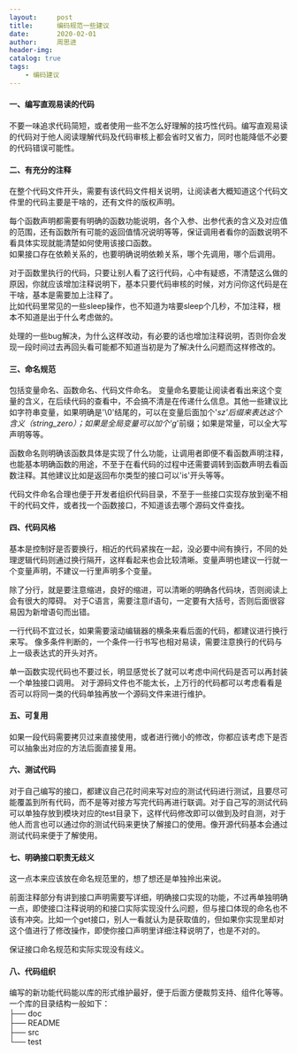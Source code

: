 ```yaml
---
layout:     post
title:      编码规范一些建议
date:       2020-02-01
author:     周思进
header-img:	
catalog: true
tags:
    - 编码建议
---
```


#### 一、编写直观易读的代码
不要一味追求代码简短，或者使用一些不怎么好理解的技巧性代码。编写直观易读的代码对于他人阅读理解代码及代码审核上都会省时又省力，同时也能降低不必要的代码错误可能性。


#### 二、有充分的注释
在整个代码文件开头，需要有该代码文件相关说明，让阅读者大概知道这个代码文件里的代码主要是干啥的，还有文件的版权声明。

每个函数声明都需要有明确的函数功能说明，各个入参、出参代表的含义及对应值的范围，还有函数所有可能的返回值情况说明等等，保证调用者看你的函数说明不看具体实现就能清楚如何使用该接口函数。  
如果接口存在依赖关系的，也要明确说明依赖关系，哪个先调用，哪个后调用。


对于函数里执行的代码，只要让别人看了这行代码，心中有疑惑，不清楚这么做的原因，你就应该增加注释说明下，基本只要代码审核的时候，对方问你这代码是在干啥，基本是需要加上注释了。  
比如代码里常见的一些sleep操作，也不知道为啥要sleep个几秒，不加注释，根本不知道是出于什么考虑做的。

处理的一些bug解决，为什么这样改动，有必要的话也增加注释说明，否则你会发现一段时间过去再回头看可能都不知道当初是为了解决什么问题而这样修改的。


#### 三、命名规范
包括变量命名、函数命名、代码文件命名。
变量命名要能让阅读者看出来这个变量的含义，在后续代码的查看中，不会搞不清是在传递什么信息。其他一些建议比如字符串变量，如果明确是'\0'结尾的，可以在变量后面加个'_sz'后缀来表达这个含义（string_zero）；如果是全局变量可以加个'g_'前缀；如果是常量，可以全大写声明等等。

函数命名则明确该函数具体是实现了什么功能，让调用者即便不看函数声明注释，也能基本明确函数的用途，不至于在看代码的过程中还需要调转到函数声明去看函数注释。其他建议比如是返回布尔类型的接口可以'is'开头等等。

代码文件命名合理也便于开发者组织代码目录，不至于一些接口实现存放到毫不相干的代码文件，或者找一个函数接口，不知道该去哪个源码文件查找。


#### 四、代码风格
基本是控制好是否要换行，相近的代码紧挨在一起，没必要中间有换行，不同的处理逻辑代码则通过换行隔开，这样看起来也会比较清晰。变量声明也建议一行就一个变量声明，不建议一行里声明多个变量。

除了分行，就是要注意缩进，良好的缩进，可以清晰的明确各代码块，否则阅读上会有很大的障碍。
对于C语言，需要注意if语句，一定要有大括号，否则后面很容易因为新增语句而出错。

一行代码不宜过长，如果需要滚动编辑器的横条来看后面的代码，都建议进行换行来写。
像多条件判断的，一个条件一行书写也相对易读，需要注意换行的代码与上一级表达式的开头对齐。

单一函数实现代码也不要过长，明显感觉长了就可以考虑中间代码是否可以再封装一个单独接口调用。
对于源码文件也不能太长，上万行的代码都可以考虑看看是否可以将同一类的代码单独再放一个源码文件来进行维护。


#### 五、可复用
如果一段代码需要拷贝过来直接使用，或者进行微小的修改，你都应该考虑下是否可以抽象出对应的方法后面直接复用。


#### 六、测试代码
对于自己编写的接口，都建议自己花时间来写对应的测试代码进行测试，且要尽可能覆盖到所有代码，而不是等对接方写完代码再进行联调。对于自己写的测试代码可以单独存放到模块对应的test目录下，这样代码修改即可以做到及时自测，对于他人而言也可以通过你的测试代码来更快了解接口的使用。像开源代码基本会通过测试代码来便于了解使用。


#### 七、明确接口职责无歧义
这一点本来应该放在命名规范里的，想了想还是单独拎出来说。

前面注释部分有讲到接口声明需要写详细，明确接口实现的功能，不过再单独明确一点，即使接口注释说明的和接口实际实现没什么问题，但与接口体现的命名也不该有冲突。比如一个get接口，别人一看就认为是获取值的，但如果你实现里却对这个值进行了修改操作，即使你接口声明里详细注释说明了，也是不对的。

保证接口命名规范和实际实现没有歧义。


#### 八、代码组织
编写的新功能代码能以库的形式维护最好，便于后面方便裁剪支持、组件化等等。一个库的目录结构一般如下：  
├── doc  
├── README  
├── src  
└── test  

